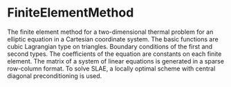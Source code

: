 # FiniteElementMethod
The finite element method for a two-dimensional thermal problem for an elliptic equation in a Cartesian coordinate system.
The basic functions are cubic Lagrangian type on triangles.
Boundary conditions of the first and second types. 
The coefficients of the equation are constants on each finite element. 
The matrix of a system of linear equations is generated in a sparse row-column format. 
To solve SLAE, a locally optimal scheme with central diagonal preconditioning is used.
